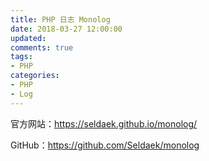 ```yaml
---
title: PHP 日志 Monolog
date: 2018-03-27 12:00:00
updated:
comments: true
tags:
- PHP
categories:
- PHP
- Log
---
```


官方网站：https://seldaek.github.io/monolog/

GitHub：https://github.com/Seldaek/monolog

<!--more-->
